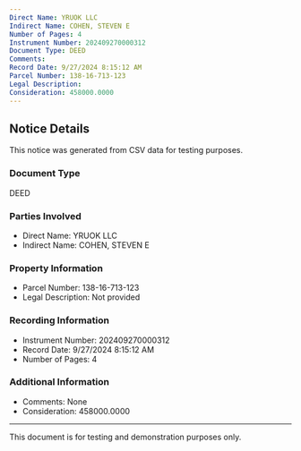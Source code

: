 ```yaml
---
Direct Name: YRUOK LLC
Indirect Name: COHEN, STEVEN E
Number of Pages: 4
Instrument Number: 202409270000312
Document Type: DEED
Comments: 
Record Date: 9/27/2024 8:15:12 AM
Parcel Number: 138-16-713-123
Legal Description: 
Consideration: 458000.0000
---
```


## Notice Details

This notice was generated from CSV data for testing purposes.

### Document Type
DEED

### Parties Involved
- Direct Name: YRUOK LLC
- Indirect Name: COHEN, STEVEN E

### Property Information
- Parcel Number: 138-16-713-123
- Legal Description: Not provided

### Recording Information
- Instrument Number: 202409270000312
- Record Date: 9/27/2024 8:15:12 AM
- Number of Pages: 4

### Additional Information
- Comments: None
- Consideration: 458000.0000

---

This document is for testing and demonstration purposes only.
